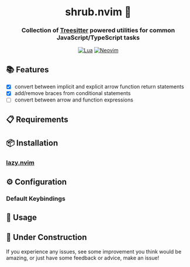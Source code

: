 <div align="center">

# shrub.nvim 🌱

### Collection of [Treesitter](https://tree-sitter.github.io/tree-sitter/) powered utilities for common JavaScript/TypeScript tasks

[![Lua](https://img.shields.io/badge/Lua-blue.svg?style=for-the-badge&logo=lua)](http://www.lua.org)
[![Neovim](https://img.shields.io/badge/Neovim%200.9+-green.svg?style=for-the-badge&logo=neovim)](https://neovim.io)

</div>

## 📚 Features

-   [x] convert between implicit and explicit arrow function return statements
-   [x] add/remove braces from conditional statements
-   [ ] convert between arrow and function expressions

## 📋 Requirements

## 📦 Installation

### [lazy.nvim](https://github.com/folke/lazy.nvim#-plugin-spec)

## ⚙️ Configuration

### Default Keybindings

## 📖 Usage

## 🚧 Under Construction

If you experience any issues, see some improvement you think would be amazing, or just have some feedback or advice, make an issue!
